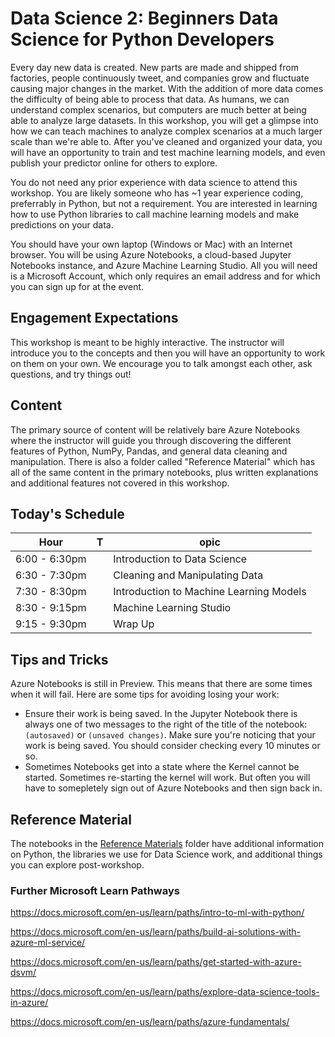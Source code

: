 # Data Science 2: Beginners Data Science for Python Developers

Every day new data is created. New parts are made and shipped from factories, people continuously tweet, and companies grow and fluctuate causing major changes in the market. With the addition of more data comes the difficulty of being able to process that data. As humans, we can understand complex scenarios, but computers are much better at being able to analyze large datasets. In this workshop, you will get a glimpse into how we can teach machines to analyze complex scenarios at a much larger scale than we're able to. After you've cleaned and organized your data, you will have an opportunity to train and test machine learning models, and even publish your predictor online for others to explore. 

You do not need any prior experience with data science to attend this workshop. You are likely someone who has ~1 year experience coding, preferrably in Python, but not a requirement. You are interested in learning how to use Python libraries to call machine learning models and make predictions on your data.

You should have your own laptop (Windows or Mac) with an Internet browser. You will be using Azure Notebooks, a cloud-based Jupyter Notebooks instance, and Azure Machine Learning Studio. All you will need is a Microsoft Account, which only requires an email address and for which  you can sign up for at the event.


## Engagement Expectations
This workshop is meant to be highly interactive. The instructor will introduce you to the concepts and then you will have an opportunity to work on them on your own. We encourage you to talk amongst each other, ask questions, and try things out!

## Content
The primary source of content will be relatively bare Azure Notebooks where the instructor will guide you through discovering the different features of Python, NumPy, Pandas, and general data cleaning and manipulation. There is also a folder called "Reference Material" which has all of the same content in the primary notebooks, plus written explanations and additional features not covered in this workshop. 

## Today's Schedule
| Hour | T| opic |
| ---- |-| ----- | 
| 6:00 - 6:30pm | | Introduction to Data Science |
| 6:30 - 7:30pm | | Cleaning and Manipulating Data | 
| 7:30 - 8:30pm | | Introduction to Machine Learning Models |
| 8:30 - 9:15pm | | Machine Learning Studio | 
| 9:15 - 9:30pm | | Wrap Up | 

## Tips and Tricks
Azure Notebooks is still in Preview. This means that there are some times when it will fail. Here are some tips for avoiding losing your work:
- Ensure their work is being saved. In the Jupyter Notebook there is always one of two messages to the right of the title of the notebook: `(autosaved)` or `(unsaved changes)`. Make sure you're noticing that your work is being saved. You should consider checking every 10 minutes or so. 
- Sometimes Notebooks get into a state where the Kernel cannot be started. Sometimes re-starting the kernel will work. But often you will have to somepletely sign out of Azure Notebooks and then sign back in. 

## Reference Material

The notebooks in the [Reference Materials](https://notebooks.azure.com/sguthals/projects/data-science-2-3-hour/tree/Reference%20Material) folder have additional information on Python, the libraries we use for Data Science work, and additional things you can explore post-workshop.

### Further Microsoft Learn Pathways
https://docs.microsoft.com/en-us/learn/paths/intro-to-ml-with-python/

https://docs.microsoft.com/en-us/learn/paths/build-ai-solutions-with-azure-ml-service/

https://docs.microsoft.com/en-us/learn/paths/get-started-with-azure-dsvm/

https://docs.microsoft.com/en-us/learn/paths/explore-data-science-tools-in-azure/

https://docs.microsoft.com/en-us/learn/paths/azure-fundamentals/
